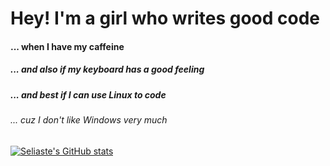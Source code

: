 # Hey! I'm a girl who writes good code
#### ... when I have my caffeine
##### ... and also if my keyboard has a good feeling
##### ... and best if I can use Linux to code 
###### ... cuz I don't like Windows very much 
[![Seliaste's GitHub stats](https://github-readme-stats.vercel.app/api?username=seliaste)](https://github.com/anuraghazra/github-readme-stats)
